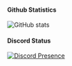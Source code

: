 #### Github Statistics
![GitHub stats](https://github-readme-stats.vercel.app/api?username=PatrickUdo&show_icons=true&theme=omni&include_all_commits=true&locale=en&count_private=true)
<br>
#### Discord Status
[![Discord Presence](https://lanyard.cnrad.dev/api/1054841286655492116)](https://discord.com/users/1054841286655492116)
<br>
